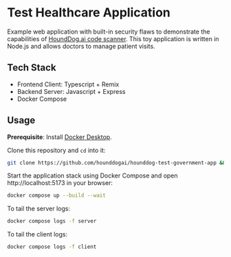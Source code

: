 # Test Healthcare Application

Example web application with built-in security flaws to demonstrate the capabilities of
[HoundDog.ai code scanner](https://hounddog.ai). This toy application is written in Node.js and
allows doctors to manage patient visits.

## Tech Stack

- Frontend Client: Typescript + Remix
- Backend Server: Javascript + Express
- Docker Compose

## Usage

**Prerequisite**: Install [Docker Desktop](https://www.docker.com/products/docker-desktop).

Clone this repository and `cd` into it:

```sh
git clone https://github.com/hounddogai/hounddog-test-government-app && cd hounddog-test-healthcare-app
```

Start the application stack using Docker Compose and open http://localhost:5173 in your browser:

```sh
docker compose up --build --wait
```

To tail the server logs:
```sh
docker compose logs -f server
```

To tail the client logs:
```sh
docker compose logs -f client
```
